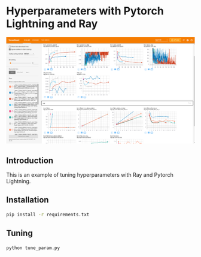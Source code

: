 # Hyperparameters with Pytorch Lightning and Ray

![alt text](images/test.png "test")

## Introduction 

This is an example of tuning hyperparameters with Ray and Pytorch Lightning. 

## Installation

``` bash
pip install -r requirements.txt
```

## Tuning

``` bash
python tune_param.py
```
